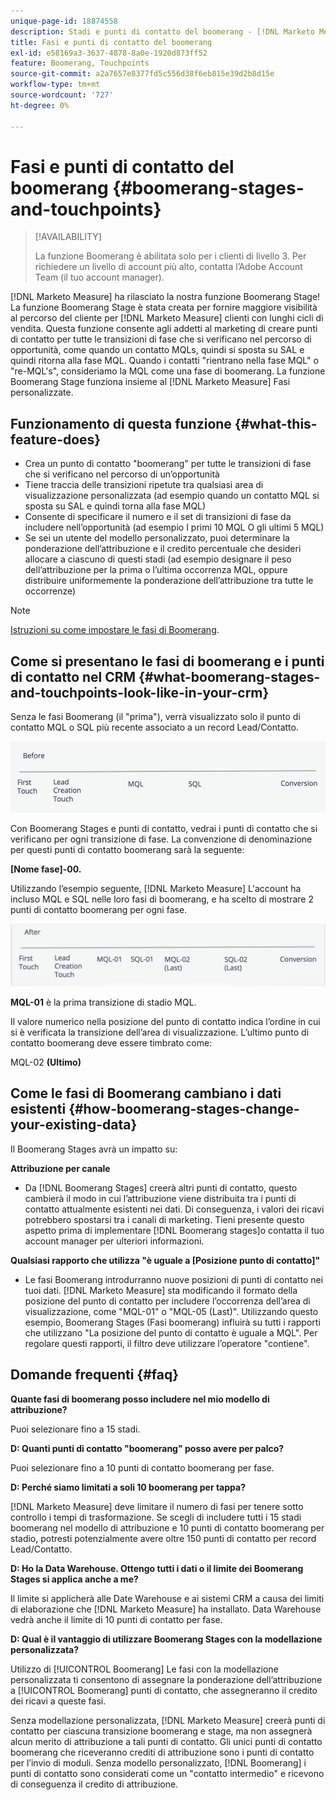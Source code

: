 ```yaml
---
unique-page-id: 18874558
description: Stadi e punti di contatto del boomerang - [!DNL Marketo Measure] - Documentazione del prodotto
title: Fasi e punti di contatto del boomerang
exl-id: e58169a3-3637-4878-8a0e-1920d873ff52
feature: Boomerang, Touchpoints
source-git-commit: a2a7657e8377fd5c556d38f6eb815e39d2b8d15e
workflow-type: tm+mt
source-wordcount: '727'
ht-degree: 0%

---
```


# Fasi e punti di contatto del boomerang {#boomerang-stages-and-touchpoints}

>[!AVAILABILITY]
>
>La funzione Boomerang è abilitata solo per i clienti di livello 3. Per richiedere un livello di account più alto, contatta l’Adobe Account Team (il tuo account manager).

[!DNL Marketo Measure] ha rilasciato la nostra funzione Boomerang Stage! La funzione Boomerang Stage è stata creata per fornire maggiore visibilità al percorso del cliente per [!DNL Marketo Measure] clienti con lunghi cicli di vendita. Questa funzione consente agli addetti al marketing di creare punti di contatto per tutte le transizioni di fase che si verificano nel percorso di opportunità, come quando un contatto MQLs, quindi si sposta su SAL e quindi ritorna alla fase MQL. Quando i contatti &quot;rientrano nella fase MQL&quot; o &quot;re-MQL&#39;s&quot;, consideriamo la MQL come una fase di boomerang. La funzione Boomerang Stage funziona insieme al [!DNL Marketo Measure] Fasi personalizzate.

## Funzionamento di questa funzione {#what-this-feature-does}

* Crea un punto di contatto &quot;boomerang&quot; per tutte le transizioni di fase che si verificano nel percorso di un’opportunità
* Tiene traccia delle transizioni ripetute tra qualsiasi area di visualizzazione personalizzata (ad esempio quando un contatto MQL si sposta su SAL e quindi torna alla fase MQL)
* Consente di specificare il numero e il set di transizioni di fase da includere nell’opportunità (ad esempio I primi 10 MQL O gli ultimi 5 MQL)
* Se sei un utente del modello personalizzato, puoi determinare la ponderazione dell’attribuzione e il credito percentuale che desideri allocare a ciascuno di questi stadi (ad esempio designare il peso dell’attribuzione per la prima o l’ultima occorrenza MQL, oppure distribuire uniformemente la ponderazione dell’attribuzione tra tutte le occorrenze)

>[!NOTE]
>
>[Istruzioni su come impostare le fasi di Boomerang](/help/advanced-marketo-measure-features/boomerang/setting-up-boomerang-stages.md).

## Come si presentano le fasi di boomerang e i punti di contatto nel CRM {#what-boomerang-stages-and-touchpoints-look-like-in-your-crm}

Senza le fasi Boomerang (il &quot;prima&quot;), verrà visualizzato solo il punto di contatto MQL o SQL più recente associato a un record Lead/Contatto.

![](assets/1.png)

Con Boomerang Stages e punti di contatto, vedrai i punti di contatto che si verificano per ogni transizione di fase. La convenzione di denominazione per questi punti di contatto boomerang sarà la seguente:

**[Nome fase]-00.**

Utilizzando l’esempio seguente, [!DNL Marketo Measure] L&#39;account ha incluso MQL e SQL nelle loro fasi di boomerang, e ha scelto di mostrare 2 punti di contatto boomerang per ogni fase.

![](assets/2.png)

**MQL-01** è la prima transizione di stadio MQL.

Il valore numerico nella posizione del punto di contatto indica l’ordine in cui si è verificata la transizione dell’area di visualizzazione. L’ultimo punto di contatto boomerang deve essere timbrato come:

MQL-02 **(Ultimo)**

## Come le fasi di Boomerang cambiano i dati esistenti {#how-boomerang-stages-change-your-existing-data}

Il Boomerang Stages avrà un impatto su:

**Attribuzione per canale**

* Da [!DNL Boomerang Stages] creerà altri punti di contatto, questo cambierà il modo in cui l’attribuzione viene distribuita tra i punti di contatto attualmente esistenti nei dati. Di conseguenza, i valori dei ricavi potrebbero spostarsi tra i canali di marketing. Tieni presente questo aspetto prima di implementare [!DNL Boomerang stages]o contatta il tuo account manager per ulteriori informazioni.

**Qualsiasi rapporto che utilizza &quot;è uguale a [Posizione punto di contatto]&quot;**

* Le fasi Boomerang introdurranno nuove posizioni di punti di contatto nei tuoi dati. [!DNL Marketo Measure] sta modificando il formato della posizione del punto di contatto per includere l’occorrenza dell’area di visualizzazione, come &quot;MQL-01&quot; o &quot;MQL-05 (Last)&quot;. Utilizzando questo esempio, Boomerang Stages (Fasi boomerang) influirà su tutti i rapporti che utilizzano &quot;La posizione del punto di contatto è uguale a MQL&quot;. Per regolare questi rapporti, il filtro deve utilizzare l’operatore &quot;contiene&quot;.

## Domande frequenti {#faq}

**Quante fasi di boomerang posso includere nel mio modello di attribuzione?**

Puoi selezionare fino a 15 stadi.

**D: Quanti punti di contatto &quot;boomerang&quot; posso avere per palco?**

Puoi selezionare fino a 10 punti di contatto boomerang per fase.

**D: Perché siamo limitati a soli 10 boomerang per tappa?**

[!DNL Marketo Measure] deve limitare il numero di fasi per tenere sotto controllo i tempi di trasformazione. Se scegli di includere tutti i 15 stadi boomerang nel modello di attribuzione e 10 punti di contatto boomerang per stadio, potresti potenzialmente avere oltre 150 punti di contatto per record Lead/Contatto.

**D: Ho la Data Warehouse. Ottengo tutti i dati o il limite dei Boomerang Stages si applica anche a me?**

Il limite si applicherà alle Date Warehouse e ai sistemi CRM a causa dei limiti di elaborazione che [!DNL Marketo Measure] ha installato. Data Warehouse vedrà anche il limite di 10 punti di contatto per fase.

**D: Qual è il vantaggio di utilizzare Boomerang Stages con la modellazione personalizzata?**

Utilizzo di [!UICONTROL Boomerang] Le fasi con la modellazione personalizzata ti consentono di assegnare la ponderazione dell’attribuzione a [!UICONTROL Boomerang] punti di contatto, che assegneranno il credito dei ricavi a queste fasi.

Senza modellazione personalizzata, [!DNL Marketo Measure] creerà punti di contatto per ciascuna transizione boomerang e stage, ma non assegnerà alcun merito di attribuzione a tali punti di contatto. Gli unici punti di contatto boomerang che riceveranno crediti di attribuzione sono i punti di contatto per l’invio di moduli. Senza modello personalizzato, [!DNL Boomerang] i punti di contatto sono considerati come un &quot;contatto intermedio&quot; e ricevono di conseguenza il credito di attribuzione.
